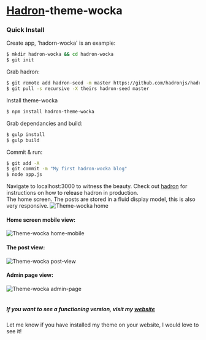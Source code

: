 [Hadron](https://github.com/hadronjs/hadron)-theme-wocka
==================

### Quick Install
Create app, 'hadorn-wocka' is an example:
```bash
$ mkdir hadron-wocka && cd hadron-wocka
$ git init
```
Grab hadron:
```bash
$ git remote add hadron-seed -m master https://github.com/hadronjs/hadron-seed.git
$ git pull -s recursive -X theirs hadron-seed master
```
Install theme-wocka
```bash
$ npm install hadron-theme-wocka
```
Grab dependancies and build:
```bash
$ gulp install
$ gulp build
```
Commit & run:
```bash
$ git add -A
$ git commit -m "My first hadron-wocka blog"
$ node app.js
```
Navigate to localhost:3000 to witness the beauty.
Check out [hadron](https://github.com/hadronjs/hadron-openshift-seed) for instructions on how to release hadron in production.
<br/>
The home screen. The posts are stored in a fluid display model, this is also very responsive.
![Theme-wocka home](http://farm4.staticflickr.com/3919/14540561639_3993620148_b.jpg)
<br/>
#### Home screen mobile view:
![Theme-wocka home-mobile](http://farm4.staticflickr.com/3908/14724018191_dc6314be91_b.jpg)
<br/>
#### The post view:
![Theme-wocka post-view](http://farm4.staticflickr.com/3896/14726901602_519b68c4c4_b.jpg)
<br/>
#### Admin page view:
![Theme-wocka admin-page](http://farm3.staticflickr.com/2910/14726902502_b3747dfa97_b.jpg)
<br/>
<br/>
##### If you want to see a functioning version, visit my [website](jacobplaster.net)
Let me know if you have installed my theme on your website, I would love to see it!